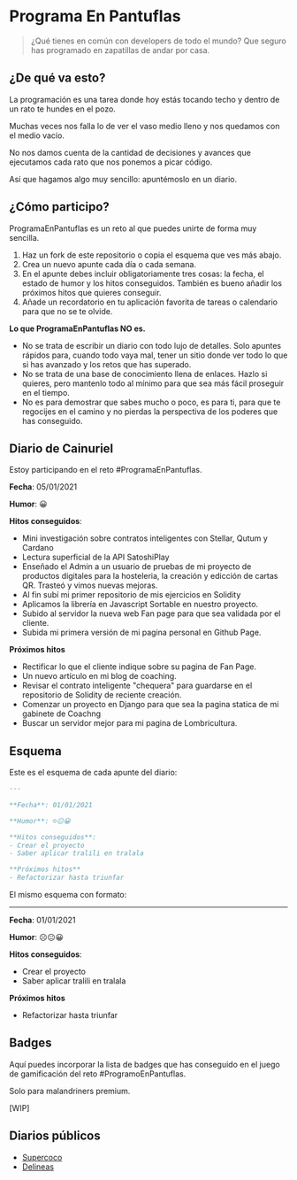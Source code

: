 # **Programa En Pantuflas**

> ¿Qué tienes en común con developers de todo el mundo? Que seguro has programado en zapatillas de andar por casa.

## **¿De qué va esto?**

La programación es una tarea donde hoy estás tocando techo y dentro de un rato te hundes en el pozo.

Muchas veces nos falla lo de ver el vaso medio lleno y nos quedamos con el medio vacío.

No nos damos cuenta de la cantidad de decisiones y avances que ejecutamos cada rato que nos ponemos a picar código.

Así que hagamos algo muy sencillo: apuntémoslo en un diario.

## **¿Cómo participo?**

ProgramaEnPantuflas es un reto al que puedes unirte de forma muy sencilla.

1.  Haz un fork de este repositorio o copia el esquema que ves más abajo.
2.  Crea un nuevo apunte cada día o cada semana.
3.  En el apunte debes incluir obligatoriamente tres cosas: la fecha, el estado de humor y los hitos conseguidos. También es bueno añadir los próximos hitos que quieres conseguir.
4.  Añade un recordatorio en tu aplicación favorita de tareas o calendario para que no se te olvide.

**Lo que ProgramaEnPantuflas NO es.**

*   No se trata de escribir un diario con todo lujo de detalles. Solo apuntes rápidos para, cuando todo vaya mal, tener un sitio donde ver todo lo que si has avanzado y los retos que has superado.
*   No se trata de una base de conocimiento llena de enlaces. Hazlo si quieres, pero mantenlo todo al mínimo para que sea más fácil proseguir en el tiempo.
*   No es para demostrar que sabes mucho o poco, es para ti, para que te regocijes en el camino y no pierdas la perspectiva de los poderes que has conseguido.

## **Diario de Cainuriel**


Estoy participando en el reto #ProgramaEnPantuflas.

**Fecha**: 05/01/2021

**Humor**: 😀

**Hitos conseguidos**:
- Mini investigación sobre contratos inteligentes con Stellar, Qutum y Cardano 
- Lectura superficial de la API SatoshiPlay 
- Enseñado el Admin a un usuario de pruebas de mi proyecto de productos digitales para la hosteleria, la
creación y edicción de cartas QR. Trasteó y vimos nuevas mejoras.
- Al fin subí mi primer repositorio de mis ejercicios en Solidity
- Aplicamos la librería en Javascript Sortable en nuestro proyecto. 
- Subido al servidor la nueva web Fan page para que sea validada por el cliente.
- Subida mi primera versión de mi pagina personal en Github Page.


**Próximos hitos**
- Rectificar lo que el cliente indique sobre su pagina de Fan Page.
- Un nuevo artículo en mi blog de coaching.
- Revisar el contrato inteligente "chequera" para guardarse en el repositorio de Solidity de reciente creación.
- Comenzar un proyecto en Django para que sea la pagina statica de mi gabinete de Coachng
- Buscar un servidor mejor para mi pagina de Lombricultura. 





## **Esquema**

Este es el esquema de cada apunte del diario:

```markdown
---
​
**Fecha**: 01/01/2021

**Humor**: ☹️😐😀

**Hitos conseguidos**:
- Crear el proyecto
- Saber aplicar tralili en tralala

**Próximos hitos**
- Refactorizar hasta triunfar
```

El mismo esquema con formato:

---

**Fecha**: 01/01/2021

**Humor**: ☹️😐😀

**Hitos conseguidos**:

*   Crear el proyecto
*   Saber aplicar tralili en tralala

**Próximos hitos**

*   Refactorizar hasta triunfar




## **Badges**

Aquí puedes incorporar la lista de badges que has conseguido en el juego de gamificación del reto #ProgramoEnPantuflas.

Solo para malandriners premium.

\[WIP\]

## **Diarios públicos**

*   [Supercoco](https://github.com/delineas/supercoco-programa-en-pantuflas)
*   [Delineas](https://github.com/delineas/programa-en-pantuflas)
